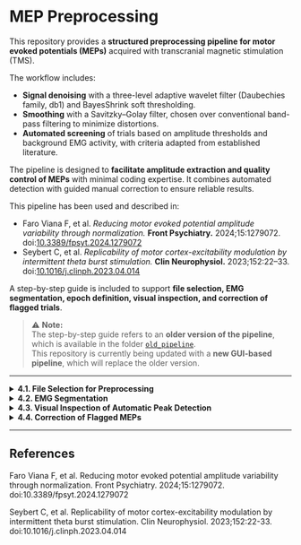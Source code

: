 # MEP Preprocessing

This repository provides a **structured preprocessing pipeline for motor evoked potentials (MEPs)** acquired with transcranial magnetic stimulation (TMS).  

The workflow includes:  
- **Signal denoising** with a three-level adaptive wavelet filter (Daubechies family, db1) and BayesShrink soft thresholding.  
- **Smoothing** with a Savitzky–Golay filter, chosen over conventional band-pass filtering to minimize distortions.  
- **Automated screening** of trials based on amplitude thresholds and background EMG activity, with criteria adapted from established literature.  

The pipeline is designed to **facilitate amplitude extraction and quality control of MEPs** with minimal coding expertise. It combines automated detection with guided manual correction to ensure reliable results.  

This pipeline has been used and described in:  
- Faro Viana F, et al. *Reducing motor evoked potential amplitude variability through normalization.* **Front Psychiatry.** 2024;15:1279072. doi:[10.3389/fpsyt.2024.1279072](https://doi.org/10.3389/fpsyt.2024.1279072)  
- Seybert C, et al. *Replicability of motor cortex-excitability modulation by intermittent theta burst stimulation.* **Clin Neurophysiol.** 2023;152:22–33. doi:[10.1016/j.clinph.2023.04.014](https://doi.org/10.1016/j.clinph.2023.04.014)  

A step-by-step guide is included to support **file selection, EMG segmentation, epoch definition, visual inspection, and correction of flagged trials**.  


> ⚠️ **Note:**  
> The step-by-step guide refers to an **older version of the pipeline**, which is available in the folder [`old_pipeline`](./old_pipeline).  
> This repository is currently being updated with a **new GUI-based pipeline**, which will replace the older version.

---

<details>
<summary><strong>4.1. File Selection for Preprocessing</strong></summary>

Set the `name` variable to the filename and run the section. Filenames must follow the structure:

{subID}{ses}{hemi}_yyyy-mm-dd_HH-MM-SS

</details>

<details>
<summary><strong>4.2. EMG Segmentation</strong></summary>

After running the section, the EMG trace and TMS pulse time series will be displayed. Segmentation of the signal begins here.

<details>
<summary><strong>4.2.1. First-Level Segmentation</strong></summary>

Split the EMG signal into segments corresponding to different phases of the experiment.

![Alt text](./images/pipeline1.png)

- **Left panel (top):** TMS pulse markers; **Left panel (bottom):** Raw EMG signal; **Right panel:** Code snippet to be edited  

**To segment:**

1. Use the figure cursor in Spyder (left panel) to locate the end of each segment, using TMS pulse markers as reference.  
2. Enter the values into the corresponding segment variables in the script (right panel).  
3. Define the reference EMG used for baseline control by choosing the start of a 500 ms window with stable EMG activity and enter it in `ref_emg`.  

After filling in the variables, execute and advance to the next section.

</details>

<details>
<summary><strong>4.2.2. MVIC Segmentation</strong></summary>

Define the start of a 3 s window for MVIC epochs. This step can be skipped if MEP amplitude is analyzed without normalization.

![Alt text](./images/pipeline2.png)

- **Left panel:** MVIC raw trace  
- **Right panel (top):** Code snippet  
- **Right panel (bottom):** MVIC epoch plot  

Run the section to display the selected MVIC epoch. The amplitude should be stable across the window. If adjustments are needed, update the variable and rerun the section until satisfactory. Then continue to the next section.

</details>

<details>
<summary><strong>4.2.3. MEP Epoch Definition</strong></summary>

All MEPs will be plotted together. Define the analysis window by specifying the time range (in ms) relative to the TMS pulse.

![Alt text](./images/pipeline3.png)

**Examples of MEP overlap plots:** Without TMS artifact (top left); With large artifact (top right); With complex morphology (bottom left); Bottom right: Code snippet  

</details>

</details>

<details>
<summary><strong>4.3. Visual Inspection of Automatic Peak Detection</strong></summary>

MEPs from each single-pulse block are plotted with markers around detected peaks. Inspect the plots and list in the code snippet the MEP IDs where automatic detection failed.

![Alt text](./images/pipeline4.png)

- **Top:** Example of MEPs with automatic markers. In Pulse 25 the maximum peak requires manual correction; **Bottom:** Code snippet to be edited  

</details>

<details>
<summary><strong>4.4. Correction of Flagged MEPs</strong></summary>

Flagged MEPs are plotted in detail. Use the cursor to identify the correct peak values and record them in the generated Excel file.

![Alt text](./images/pipeline5.png)

- **Left:** Detailed view of a flagged MEP (Pulse 25), with red cross indicating the correct peak; **Right:** Excel file for manual correction of peak values

</details>

---

## References

Faro Viana F, et al. Reducing motor evoked potential amplitude variability through normalization. Front Psychiatry. 2024;15:1279072. doi:10.3389/fpsyt.2024.1279072

Seybert C, et al. Replicability of motor cortex-excitability modulation by intermittent theta burst stimulation. Clin Neurophysiol. 2023;152:22-33. doi:10.1016/j.clinph.2023.04.014

